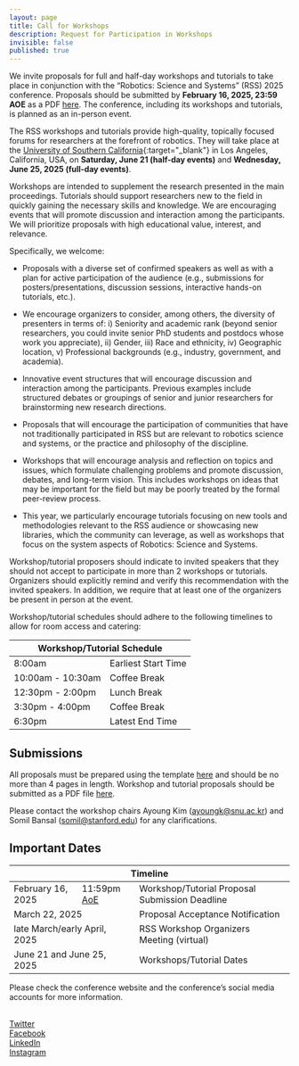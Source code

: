 ```yaml
---
layout: page
title: Call for Workshops
description: Request for Participation in Workshops
invisible: false
published: true
---
```




We invite proposals for full and half-day workshops and tutorials to take place in conjunction with the “Robotics: Science and Systems” (RSS) 2025 conference. 
Proposals should be submitted by  **February 16, 2025, 23:59 AOE** as a PDF [here](https://docs.google.com/forms/d/e/1FAIpQLScuu8djGKQdE9l7Z17Qg8ncLT0-8qYRYjAO84Q_5vLsyRVC8w/viewform?usp=sharing). The conference, including its workshops and tutorials, is planned as an in-person event.

The RSS workshops and tutorials provide high-quality, topically focused forums for researchers at the forefront of robotics.
They will take place at the [University of Southern California](https://www.usc.edu/){:target="_blank"} in Los Angeles, California, USA, on **Saturday, June 21 (half-day events)** and **Wednesday, June 25, 2025 (full-day events)**. 

Workshops are intended to supplement the research presented in the main proceedings. Tutorials should support researchers new to the field in quickly gaining the necessary skills and knowledge. We are encouraging events that will promote discussion and interaction among the participants. We will prioritize proposals with high educational value, interest, and relevance. 


Specifically, we welcome:

* Proposals with a diverse set of confirmed speakers as well as with a plan for active participation of the audience (e.g., submissions for posters/presentations, discussion sessions, interactive hands-on tutorials, etc.).

* We encourage organizers to consider, among others, the diversity of presenters in terms of: i) Seniority and academic rank (beyond senior researchers, you could invite senior PhD students and postdocs whose work you appreciate), ii) Gender, iii) Race and ethnicity, iv) Geographic location, v) Professional backgrounds (e.g., industry, government, and academia).

* Innovative event structures that will encourage discussion and interaction among the participants. Previous examples include structured debates or groupings of senior and junior researchers for brainstorming new research directions.

* Proposals that will encourage the participation of communities that have not traditionally participated in RSS but are relevant to robotics science and systems, or the practice and philosophy of the discipline.

* Workshops that will encourage analysis and reflection on topics and issues, which formulate challenging problems and promote discussion, debates, and long-term vision. This includes workshops on ideas that may be important for the field but may be poorly treated by the formal peer-review process.

* This year, we particularly encourage tutorials focusing on new tools and methodologies relevant to the RSS audience or showcasing new libraries, which the community can leverage, as well as workshops that focus on the system aspects of Robotics: Science and Systems. 

Workshop/tutorial proposers should indicate to invited speakers that they should not accept to participate in more than 2 workshops or tutorials. 
Organizers should explicitly remind and verify this recommendation with the invited speakers. 
In addition, we require that at least one of the organizers be present in person at the event.

Workshop/tutorial schedules should adhere to the following timelines to allow for room access and catering:

<table class="table">
    <thead>
        <tr>
            <th colspan="3">Workshop/Tutorial Schedule</th>
        </tr>
    </thead>
    <tbody>
        <tr>
            <td>8:00am</td>
            <td colspan="2">Earliest Start Time</td>
        </tr>
        <tr>
            <td>10:00am - 10:30am</td>
            <td colspan="2">Coffee Break</td>
        </tr>
        <tr>
            <td>12:30pm - 2:00pm</td>
            <td colspan="2">Lunch Break</td>
        </tr>
        <tr>
            <td>3:30pm - 4:00pm</td>
            <td colspan="2">Coffee Break</td>
        </tr>
        <tr>
            <td>6:30pm</td>
            <td colspan="2">Latest End Time</td>
        </tr>
    </tbody>
</table>

## Submissions 

All proposals must be prepared using the template [here](https://docs.google.com/document/d/19H8EWMB-yU-JQOYj-tew5vGkKECl0DAa1mH6jncUaKI/edit?usp=sharing) and should be no more than 4 pages in length.
Workshop and tutorial proposals should be submitted as a PDF file [here](https://docs.google.com/forms/d/e/1FAIpQLScuu8djGKQdE9l7Z17Qg8ncLT0-8qYRYjAO84Q_5vLsyRVC8w/viewform?usp=sharing).

<!-- Please contact the workshop chairs Ayoung Kim (ayoungk@snu.ac.kr) and Somil Bansal (somil@stanford.edu)  for any clarifications. -->
Please contact the workshop chairs Ayoung Kim (<a href="mailto:ayoungk@snu.ac.kr">ayoungk@snu.ac.kr</a>) and Somil Bansal (<a href="mailto:somil@stanford.edu">somil@stanford.edu</a>) for any clarifications.





## Important Dates
<!-- 
<table class="table">
    <tbody>
      <tr>
        <td >Workshop Proposal Template <a href="https://docs.google.com/document/d/1sB6bz24J8EMSQdpIRsUIWjjfVAJ4mJNsikNmg3f5Oug/">Link</a></td>
      </tr>
      <tr>
      <td >Workshop Proposal Submission <a href="https://docs.google.com/forms/d/e/1FAIpQLSec-uUS7LNlIWVGyaGucJ5qkT6oACbKLkRP2O75dXqpzKFhCQ/viewform">Link</a></td>
      </tr>
    </tbody>
</table>


 -->
<table class="table">
    <thead>
        <tr>
            <th colspan="3">Timeline</th>
        </tr>
    </thead>
    <tbody>
        <tr>
            <td>February 16, 2025</td>
            <td>11:59pm <a href="https://time.is/Anywhere_on_Earth">AoE</a></td>
            <td>Workshop/Tutorial Proposal Submission Deadline</td>
        </tr>
        <tr>
            <td colspan="2">March 22, 2025</td>
            <td>Proposal Acceptance Notification</td>
        </tr>
        <tr>
            <td colspan="2">late March/early April, 2025</td>
            <td>RSS Workshop Organizers Meeting (virtual)</td>
        </tr>
        <tr>
            <td colspan="2">June 21 and June 25, 2025</td>
            <td>Workshops/Tutorial Dates</td>
        </tr>
    </tbody>
</table>

<!-- use  </strike> -->

Please check the conference website and the conference’s social media accounts for more information.

<br>
<a target="_blank" href="https://twitter.com/RoboticsSciSys"><i class="fa fa-twitter"></i> Twitter </a>
<br>
<a target="_blank" href="https://www.facebook.com/RoboticsSciSys"><i class="fa fa-facebook"></i>  Facebook  </a>
<br>
<a target="_blank" href="https://www.linkedin.com/in/rss-conference-99b28823b/"><i class="fa fa-linkedin"></i>  LinkedIn  </a>
<br>
<a target="_blank" href="https://www.instagram.com/rssconference"><i class="fa fa-instagram"></i>  Instagram  </a>
<br>

